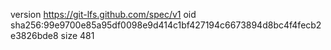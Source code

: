 version https://git-lfs.github.com/spec/v1
oid sha256:99e9700e85a95df0098e9d414c1bf427194c6673894d8bc4f4fecb2e3826bde8
size 481
